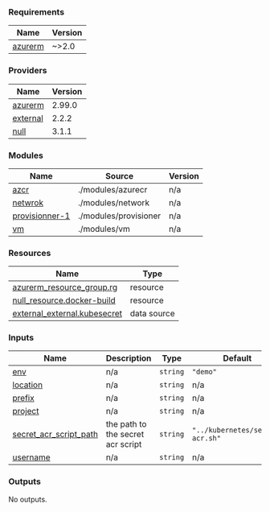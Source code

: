 <!-- BEGIN_TF_DOCS -->
### Requirements

| Name | Version |
|------|---------|
| <a name="requirement_azurerm"></a> [azurerm](#requirement\_azurerm) | ~>2.0 |

### Providers

| Name | Version |
|------|---------|
| <a name="provider_azurerm"></a> [azurerm](#provider\_azurerm) | 2.99.0 |
| <a name="provider_external"></a> [external](#provider\_external) | 2.2.2 |
| <a name="provider_null"></a> [null](#provider\_null) | 3.1.1 |

### Modules

| Name | Source | Version |
|------|--------|---------|
| <a name="module_azcr"></a> [azcr](#module\_azcr) | ./modules/azurecr | n/a |
| <a name="module_netwrok"></a> [netwrok](#module\_netwrok) | ./modules/network | n/a |
| <a name="module_provisionner-1"></a> [provisionner-1](#module\_provisionner-1) | ./modules/provisioner | n/a |
| <a name="module_vm"></a> [vm](#module\_vm) | ./modules/vm | n/a |

### Resources

| Name | Type |
|------|------|
| [azurerm_resource_group.rg](https://registry.terraform.io/providers/hashicorp/azurerm/latest/docs/resources/resource_group) | resource |
| [null_resource.docker-build](https://registry.terraform.io/providers/hashicorp/null/latest/docs/resources/resource) | resource |
| [external_external.kubesecret](https://registry.terraform.io/providers/hashicorp/external/latest/docs/data-sources/external) | data source |

### Inputs

| Name | Description | Type | Default | Required |
|------|-------------|------|---------|:--------:|
| <a name="input_env"></a> [env](#input\_env) | n/a | `string` | `"demo"` | no |
| <a name="input_location"></a> [location](#input\_location) | n/a | `string` | n/a | yes |
| <a name="input_prefix"></a> [prefix](#input\_prefix) | n/a | `string` | n/a | yes |
| <a name="input_project"></a> [project](#input\_project) | n/a | `string` | n/a | yes |
| <a name="input_secret_acr_script_path"></a> [secret\_acr\_script\_path](#input\_secret\_acr\_script\_path) | the path to the secret acr script | `string` | `"../kubernetes/secret-acr.sh"` | no |
| <a name="input_username"></a> [username](#input\_username) | n/a | `string` | n/a | yes |

### Outputs

No outputs.
<!-- END_TF_DOCS -->